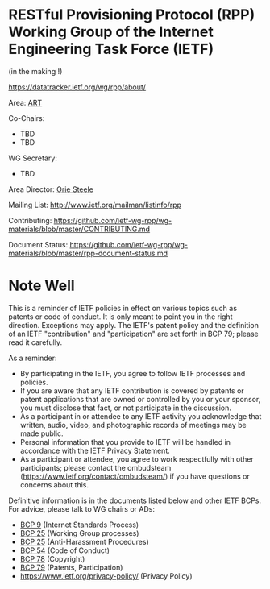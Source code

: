 # RESTful Provisioning Protocol (RPP) Working Group of the Internet Engineering Task Force (IETF)

(in the making !)

https://datatracker.ietf.org/wg/rpp/about/

Area: [ART](https://datatracker.ietf.org/group/art/about/)

Co-Chairs:
  - TBD
  - TBD

WG Secretary:
  - TBD

Area Director: [Orie Steele](https://datatracker.ietf.org/person/orie@transmute.industries)

Mailing List: http://www.ietf.org/mailman/listinfo/rpp

Contributing:  https://github.com/ietf-wg-rpp/wg-materials/blob/master/CONTRIBUTING.md

Document Status: https://github.com/ietf-wg-rpp/wg-materials/blob/master/rpp-document-status.md

# Note Well

This is a reminder of IETF policies in effect on various topics such
as patents or code of conduct.  It is only meant to point you in the
right direction. Exceptions may apply. The IETF's patent policy and the
definition of an IETF "contribution" and "participation" are set forth
in BCP 79; please read it carefully.

As a reminder:

 * By participating in the IETF, you agree to follow IETF processes and policies.
 * If you are aware that any IETF contribution is covered by patents or
   patent applications that are owned or controlled by you or your sponsor,
   you must disclose that fact, or not participate in the discussion.
 * As a participant in or attendee to any IETF activity you acknowledge
   that written, audio, video, and photographic records of meetings may
   be made public.
 * Personal information that you provide to IETF will be handled in
   accordance with the IETF Privacy Statement.
 * As a participant or attendee, you agree to work respectfully with other
   participants; please contact the ombudsteam (https://www.ietf.org/contact/ombudsteam/)
   if you have questions or concerns about this.

Definitive information is in the documents listed below and other IETF BCPs.
For advice, please talk to WG chairs or ADs:

  * [BCP 9](https://www.rfc-editor.org/info/bcp9) (Internet Standards Process)
  * [BCP 25](https://www.rfc-editor.org/info/bcp25) (Working Group processes)
  * [BCP 25](https://www.rfc-editor.org/info/bcp25) (Anti-Harassment Procedures)
  * [BCP 54](https://www.rfc-editor.org/info/bcp54) (Code of Conduct)
  * [BCP 78](https://www.rfc-editor.org/info/bcp78) (Copyright)
  * [BCP 79](https://www.rfc-editor.org/info/bcp79) (Patents, Participation)
  * https://www.ietf.org/privacy-policy/ (Privacy Policy)


